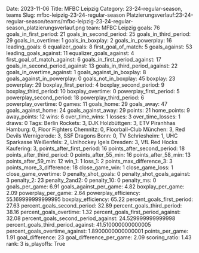 Date: 2023-11-06
Title: MFBC Leipzig
Category: 23-24-regular-season, teams
Slug: mfbc-leipzig-23-24-regular-season
Platzierungsverlauf:23-24-regular-season/teams/mfbc-leipzig-23-24-regular-season_platzierungsverlauf.png
team: MFBC Leipzig
goals: 76
goals_in_first_period: 21
goals_in_second_period: 25
goals_in_third_period: 29
goals_in_overtime: 1
goals_in_boxplay: 2
goals_in_powerplay: 16
leading_goals: 6
equalizer_goals: 8
first_goal_of_match: 5
goals_against: 53
leading_goals_against: 11
equalizer_goals_against: 4
first_goal_of_match_against: 6
goals_in_first_period_against: 17
goals_in_second_period_against: 13
goals_in_third_period_against: 22
goals_in_overtime_against: 1
goals_against_in_boxplay: 8
goals_against_in_powerplay: 0
goals_not_in_boxplay: 45
boxplay: 23
powerplay: 29
boxplay_first_period: 4
boxplay_second_period: 9
boxplay_third_period: 10
boxplay_overtime: 0
powerplay_first_period: 5
powerplay_second_period: 18
powerplay_third_period: 6
powerplay_overtime: 0
games: 11
goals_home: 29
goals_away: 47
goals_against_home: 24
goals_against_away: 29
points: 21
home_points: 9
away_points: 12
wins: 6
over_time_wins: 1
losses: 3
over_time_losses: 1
draws: 0
Tags:  Berlin Rockets: 3,  DJK Holzbüttgen: 3,  ETV Piranhhas Hamburg: 0,  Floor Fighters Chemnitz: 0,  Floorball-Club München: 3,  Red Devils Wernigerode: 3,  SSF Dragons Bonn: 0,  TV Schriesheim: 1,  UHC Sparkasse Weißenfels: 2,  Unihockey Igels Dresden: 3,  VfL Red Hocks Kaufering: 3,
points_after_first_period: 16
points_after_second_period: 18
points_after_third_period: 0
points_after_55_min: 16
points_after_58_min: 13
points_after_59_min: 12
win_1: 1
loss_1: 2
points_max_difference_3: 3
points_more_3_difference: 18
close_game_win: 1
close_game_loss: 1
close_game_overtime: 0
penalty_shot_goals: 0
penalty_shot_goals_against: 3
penalty_2: 23
penalty_2and2: 0
penalty_10: 0
penalty_ms: 0
goals_per_game: 6.91
goals_against_per_game: 4.82
boxplay_per_game: 2.09
powerplay_per_game: 2.64
powerplay_efficiency: 55.169999999999995
boxplay_efficiency: 65.22
percent_goals_first_period: 27.63
percent_goals_second_period: 32.89
percent_goals_third_period: 38.16
percent_goals_overtime: 1.32
percent_goals_first_period_against: 32.08
percent_goals_second_period_against: 24.529999999999998
percent_goals_third_period_against: 41.510000000000005
percent_goals_overtime_against: 1.8900000000000001
points_per_game: 1.91
goal_difference: 23
goal_difference_per_game: 2.09
scoring_ratio: 1.43
rank: 3
is_playoffs: True
